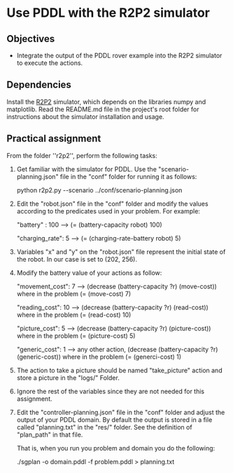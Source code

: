 # Use PDDL with the R2P2 simulator

## Objectives

* Integrate the output of the PDDL rover example into the R2P2 simulator to execute the actions.

## Dependencies

Install the [R2P2](https://github.com/ISG-UAH/R2P2) simulator, which depends on the libraries numpy and matplotlib. Read the README.md file in the project's root folder for instructions about the simulator installation and usage.

## Practical assignment

From the folder ''r2p2'', perform the following tasks:

1. Get familiar with the simulator for PDDL. Use the "scenario-planning.json" file in the "conf" folder for running it as follows:

   python r2p2.py --scenario ../conf/scenario-planning.json

2. Edit the "robot.json" file in the "conf" folder and modify the values according to the predicates used in your problem. For example:
  
   "battery" : 100      --> (= (battery-capacity robot) 100)
   
   "charging_rate": 5   --> (= (charging-rate-battery robot) 5)

3. Variables "x" and "y" on the "robot.json" file represent the initial state of the robot. In our case is set to (202, 256).

4. Modify the battery value of your actions as follow: 

	 "movement_cost": 7   --> (decrease (battery-capacity ?r) (move-cost)) where in the problem  (= (move-cost) 7)
	 
	 "reading_cost": 10   --> (decrease (battery-capacity ?r) (read-cost)) where in the problem  (= (read-cost) 10)
	 
	 "picture_cost": 5    --> (decrease (battery-capacity ?r) (picture-cost)) where in the problem  (= (picture-cost) 5)
	 
	 "generic_cost": 1    --> any other action, (decrease (battery-capacity ?r) (generic-cost)) 
	  where in the problem  (= (generci-cost) 1)

5. The action to take a picture should be named "take_picture" action and store a picture in  the "logs/" Folder. 

6. Ignore the rest of the variables since they are not needed for this assignment.

7. Edit the "controller-planning.json" file in the "conf" folder and adjust the output of your PDDL domain. By default the output is 
   stored in a file called "planning.txt" in the "res/" folder. See the definition of "plan_path" in that file.
   
   That is, when you run you problem and domain you do the following:
   
   ./sgplan -o domain.pddl -f problem.pddl > planning.txt

    
